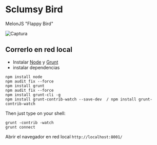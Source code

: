 Sclumsy Bird
===========

 MelonJS  "Flappy Bird"



![Captura](https://github.com/mateoquaglia/scrumsy-bird/assets/117778104/d33c95d9-8cd7-483c-b069-a9a983e75870)



## Correrlo en red local

- Instalar [Node](http://nodejs.org/download/) y [Grunt](http://gruntjs.com/)
- instalar dependencias

```
npm install node
npm audit fix --force
npm install grunt
npm audit fix --force
npm install grunt-cli -g
npm install grunt-contrib-watch --save-dev  / npm install grunt-contrib-watch 

```

Then just type on your shell:

```
grunt -contrib -watch
grunt connect
```

Abrir el navegador en red local `http://localhost:8001/`


